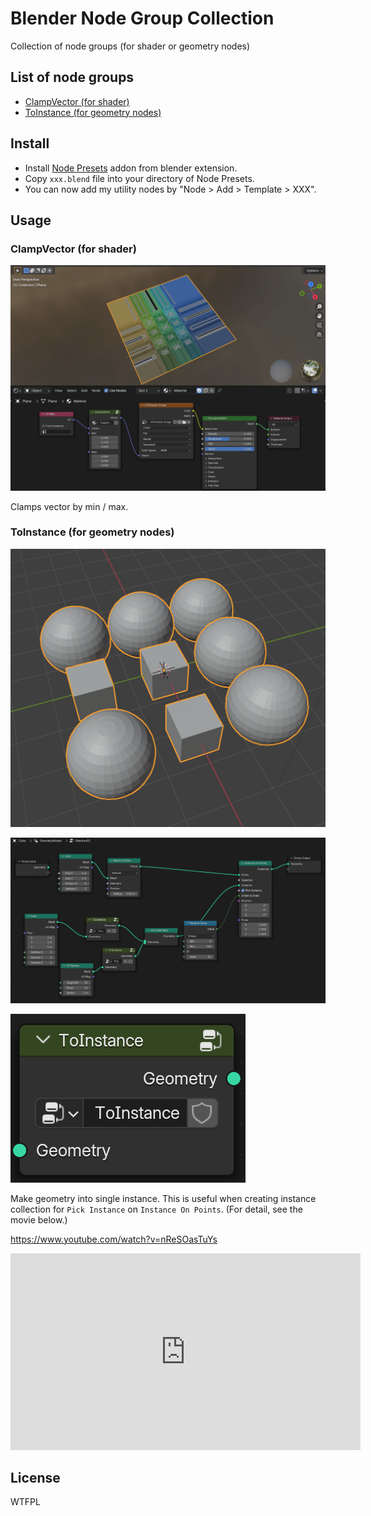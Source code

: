 # Blender Node Group Collection

Collection of node groups (for shader or geometry nodes)

## List of node groups

- [ClampVector (for shader)](#clampvector-for-shader)
- [ToInstance (for geometry nodes)](#toinstance-for-geometry-nodes)

## Install

- Install [Node Presets](https://extensions.blender.org/add-ons/node-presets/) addon from blender extension.
- Copy `xxx.blend` file into your directory of Node Presets.
- You can now add my utility nodes by "Node > Add > Template > XXX".

## Usage

### ClampVector (for shader)

![docs/screenshot_clampvector.png](docs/screenshot_clampvector.png)

Clamps vector by min / max.

### ToInstance (for geometry nodes)

![docs/toinstance/screenshot.png](docs/toinstance/screenshot.png)

![docs/toinstance/example.png](docs/toinstance/example.png)

![docs/toinstance/node.png](docs/toinstance/node.png)

Make geometry into single instance. This is useful when creating instance collection for `Pick Instance` on `Instance On Points`. (For detail, see the movie below.)

https://www.youtube.com/watch?v=nReSOasTuYs

<iframe width="560" height="315" src="https://www.youtube.com/embed/nReSOasTuYs?si=2FFrudkBoVxuzN0y" title="YouTube video player" frameborder="0" allow="accelerometer; autoplay; clipboard-write; encrypted-media; gyroscope; picture-in-picture; web-share" referrerpolicy="strict-origin-when-cross-origin" allowfullscreen></iframe>

## License

WTFPL